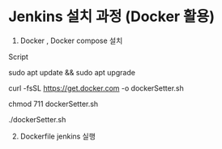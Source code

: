 # Jenkins 설치 과정 (Docker 활용)


1. Docker , Docker compose 설치

Script

sudo apt update && sudo apt upgrade

curl -fsSL https://get.docker.com -o dockerSetter.sh

chmod 711 dockerSetter.sh

./dockerSetter.sh

2. Dockerfile jenkins 실행